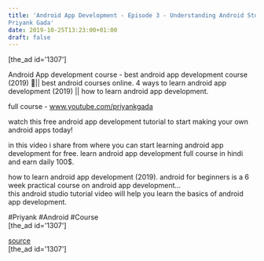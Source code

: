 ```yaml
---
title: 'Android App Development - Episode 3 - Understanding Android Studio |
Priyank Gada'
date: 2019-10-25T13:23:00+01:00
draft: false
---
```


  
\[the\_ad id='1307'\]  
  
Android App development course - best android app development course (2019) || best android courses online. 4 ways to learn android app development (2019) || how to learn android app development.  
  
full course - www.youtube.com/priyankgada  
  
watch this free android app development tutorial to start making your own android apps today!  
  
in this video i share from where you can start learning android app development for free. learn android app development full course in hindi and earn daily 100$.  
  
how to learn android app development (2019). android for beginners is a 6 week practical course on android app development...  
this android studio tutorial video will help you learn the basics of android app development.  
  
#Priyank #Android #Course  
\[the\_ad id='1307'\]  
  
[source](https://www.youtube.com/watch?v=VhuOM0TIeXM)  
\[the\_ad id='1307'\]